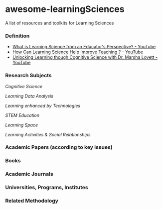 # awesome-learningSciences
A list of resources and toolkits for Learning Sciences

### Definition
* [What is Learning Science from an Educator's Perspective? - YouTube](https://www.youtube.com/watch?v=YFAFnbfKnRU)
* [How Can Learning Science Help Improve Teaching ? - YouTube](https://www.youtube.com/watch?v=2irinfivjfY)
* [Unlocking Learning though Cognitive Science with Dr. Marsha Lovett - YouTube](https://www.youtube.com/watch?v=pJbIXGRQ7VE)
### Research Subjects
_Cognitive Science_

_Learning Data Analysis_

_Learning enhanced by Technologies_

_STEM Education_ 

_Learning Space_

_Learning Activities & Social Relationships_


### Academic Papers (according to key issues)

### Books

### Academic Journals

### Universities, Programs, Institutes

### Related Methodology
